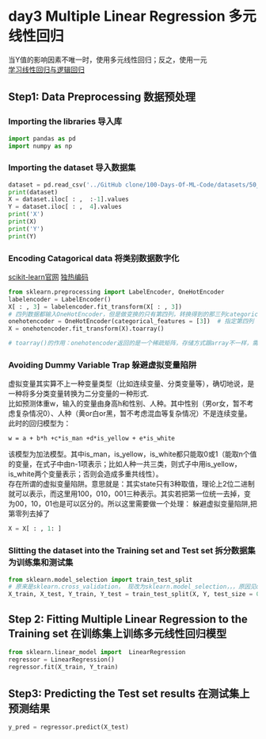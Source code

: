 # day3 Multiple Linear Regression 多元线性回归
当Y值的影响因素不唯一时，使用多元线性回归；反之，使用一元  
[学习线性回归与逻辑回归](https://blog.csdn.net/m0_37622530/article/details/80949562)
## Step1: Data Preprocessing 数据预处理
### Importing the libraries 导入库
```python
import pandas as pd
import numpy as np
```
### Importing the dataset 导入数据集
```python
dataset = pd.read_csv('../GitHub clone/100-Days-Of-ML-Code/datasets/50_Startups.csv')
print(dataset)
X = dataset.iloc[ : ,  :-1].values
Y = dataset.iloc[ : ,  4].values
print('X')
print(X)
print('Y')
print(Y)
```
### Encoding Catagorical data 将类别数据数字化
[scikit-learn官网](https://scikit-learn.org/stable/index.html)
[独热编码](https://blog.csdn.net/a595130080/article/details/64442800)
```python
from sklearn.preprocessing import LabelEncoder, OneHotEncoder
labelencoder = LabelEncoder()
X[ : , 3] = labelencoder.fit_transform(X[ : , 3])
# 四列数据都输入OneHotEncoder，但是做变换的只有第四列，转换得到的那三列categorical数据（OneHotEncode前是最后一列）被放在头三列，而不是最后三列。
onehotencoder = OneHotEncoder(categorical_features = [3])  # 指定第四列（index为3）
X = onehotencoder.fit_transform(X).toarray()

# toarray()的作用：onehotencoder返回的是一个稀疏矩阵，存储方式跟array不一样，需要用toarray转一下
```
### Avoiding Dummy Variable Trap 躲避虚拟变量陷阱
虚拟变量其实算不上一种变量类型（比如连续变量、分类变量等），确切地说，是一种将多分类变量转换为二分变量的一种形式.  
比如预测体重w，输入的变量由身高h和性别、人种。其中性别（男or女，暂不考虑复杂情况0）、人种（黄or白or黑，暂不考虑混血等复杂情况）不是连续变量。此时的回归模型为：

`w = a + b*h +c*is_man +d*is_yellow + e*is_white`

该模型为加法模型。其中is_man，is_yellow，is_white都只能取0或1（能取n个值的变量，在式子中由n-1项表示；比如人种一共三类，则式子中用is_yellow，is_white两个变量表示；否则会造成多重共线性）。  
存在所谓的虚拟变量陷阱。意思就是：其实state只有3种取值，理论上2位二进制就可以表示，而这里用100，010，001三种表示。其实若把第一位统一去掉，变为00，10，01也是可以区分的。所以这里需要做一个处理：
躲避虚拟变量陷阱,把第零列去掉了

```python
X = X[ : , 1: ]
```

### Slitting the dataset into the Training set and Test set 拆分数据集为训练集和测试集
```python
from sklearn.model_selection import train_test_split
# 原来是sklearn.cross_validation， 现改为sklearn.model_selection，，，原因见day2
X_train, X_test, Y_train, Y_test = train_test_split(X, Y, test_size = 0.2, random_state = 0)
```

## Step 2: Fitting Multiple Linear Regression to the Training set 在训练集上训练多元线性回归模型
```python
from sklearn.linear_model import  LinearRegression
regressor = LinearRegression()
regressor.fit(X_train, Y_train)
```

## Step3: Predicting the Test set results 在测试集上预测结果
```python
y_pred = regressor.predict(X_test)
```
